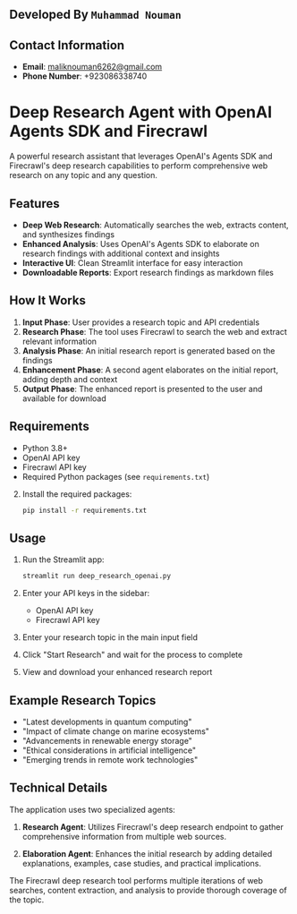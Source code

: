 ##  **Developed By** `Muhammad Nouman` 
## Contact Information
- **Email**: maliknouman6262@gmail.com
- **Phone Number**: +923086338740
# Deep Research Agent with OpenAI Agents SDK and Firecrawl

A powerful research assistant that leverages OpenAI's Agents SDK and Firecrawl's deep research capabilities to perform comprehensive web research on any topic and any question.

## Features

- **Deep Web Research**: Automatically searches the web, extracts content, and synthesizes findings
- **Enhanced Analysis**: Uses OpenAI's Agents SDK to elaborate on research findings with additional context and insights
- **Interactive UI**: Clean Streamlit interface for easy interaction
- **Downloadable Reports**: Export research findings as markdown files

## How It Works

1. **Input Phase**: User provides a research topic and API credentials
2. **Research Phase**: The tool uses Firecrawl to search the web and extract relevant information
3. **Analysis Phase**: An initial research report is generated based on the findings
4. **Enhancement Phase**: A second agent elaborates on the initial report, adding depth and context
5. **Output Phase**: The enhanced report is presented to the user and available for download

## Requirements

- Python 3.8+
- OpenAI API key
- Firecrawl API key
- Required Python packages (see `requirements.txt`)


2. Install the required packages:
   ```bash
   pip install -r requirements.txt
   ```

## Usage

1. Run the Streamlit app:
   ```bash
   streamlit run deep_research_openai.py
   ```

2. Enter your API keys in the sidebar:
   - OpenAI API key
   - Firecrawl API key

3. Enter your research topic in the main input field

4. Click "Start Research" and wait for the process to complete

5. View and download your enhanced research report

## Example Research Topics

- "Latest developments in quantum computing"
- "Impact of climate change on marine ecosystems"
- "Advancements in renewable energy storage"
- "Ethical considerations in artificial intelligence"
- "Emerging trends in remote work technologies"

## Technical Details

The application uses two specialized agents:

1. **Research Agent**: Utilizes Firecrawl's deep research endpoint to gather comprehensive information from multiple web sources.

2. **Elaboration Agent**: Enhances the initial research by adding detailed explanations, examples, case studies, and practical implications.

The Firecrawl deep research tool performs multiple iterations of web searches, content extraction, and analysis to provide thorough coverage of the topic.


